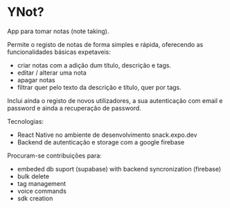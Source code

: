 # YNot?

App para tomar notas (note taking).

Permite o registo de notas de forma simples e rápida, oferecendo as funcionalidades básicas expetaveis:

- criar notas com a adição dum título, descrição e tags.
- editar / alterar uma nota
- apagar notas
- filtrar quer pelo texto da descrição e título, quer por tags.

Inclui ainda o registo de novos utilizadores, a sua autenticação com email e password e ainda a recuperação de password.

Tecnologias:

- React Native no ambiente de desenvolvimento snack.expo.dev
- Backend de autenticação e storage com a google firebase
  
Procuram-se contribuições para:

- embeded db suport (supabase) with backend syncronization (firebase)
- bulk delete
- tag management
- voice commands
- sdk creation
